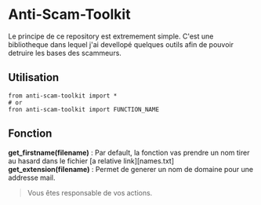 # Anti-Scam-Toolkit

Le principe de ce repository est extremement simple. C'est une bibliotheque dans lequel j'ai devellopé quelques outils afin de pouvoir detruire les bases des scammeurs.

## Utilisation 
``` 
from anti-scam-toolkit import *
# or 
fron anti-scam-toolkit import FUNCTION_NAME
```

## Fonction
**get_firstname(filename)** : 
Par default, la fonction vas prendre un nom tirer au hasard dans le fichier [a relative link][names.txt]
**get_extension(filename)** : 
	Permet de generer un nom de domaine pour une addresse mail. 

> Vous êtes responsable de vos actions.
